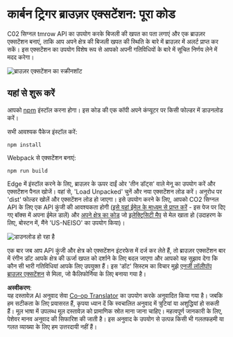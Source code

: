 <!--
CO_OP_TRANSLATOR_METADATA:
{
  "original_hash": "21b364c158c8e4f698de65eeac16c9fe",
  "translation_date": "2025-08-24T13:22:58+00:00",
  "source_file": "5-browser-extension/solution/translation/README.ms.md",
  "language_code": "hi"
}
-->
# कार्बन ट्रिगर ब्राउज़र एक्सटेंशन: पूरा कोड

C02 सिग्नल tmrow API का उपयोग करके बिजली की खपत का पता लगाएं और एक ब्राउज़र एक्सटेंशन बनाएं, ताकि आप अपने क्षेत्र की बिजली खपत की स्थिति के बारे में ब्राउज़र में अलर्ट प्राप्त कर सकें। इस एक्सटेंशन का उपयोग विशेष रूप से आपको अपनी गतिविधियों के बारे में सूचित निर्णय लेने में मदद करेगा।

![ब्राउज़र एक्सटेंशन का स्क्रीनशॉट](../../../../../5-browser-extension/extension-screenshot.png)

## यहां से शुरू करें

आपको [npm](https://npmjs.com) इंस्टॉल करना होगा। इस कोड की एक कॉपी अपने कंप्यूटर पर किसी फोल्डर में डाउनलोड करें।

सभी आवश्यक पैकेज इंस्टॉल करें:

```
npm install
```

Webpack से एक्सटेंशन बनाएं:

```
npm run build
```

Edge में इंस्टॉल करने के लिए, ब्राउज़र के ऊपर दाईं ओर 'तीन डॉट्स' वाले मेनू का उपयोग करें और एक्सटेंशन पैनल खोजें। वहां से, 'Load Unpacked' चुनें और नया एक्सटेंशन लोड करें। अनुरोध पर 'dist' फोल्डर खोलें और एक्सटेंशन लोड हो जाएगा। इसे उपयोग करने के लिए, आपको CO2 सिग्नल API के लिए एक API कुंजी की आवश्यकता होगी ([इसे यहां ईमेल के माध्यम से प्राप्त करें](https://www.co2signal.com/) - इस पेज पर दिए गए बॉक्स में अपना ईमेल डालें) और [अपने क्षेत्र का कोड](http://api.electricitymap.org/v3/zones) जो [इलेक्ट्रिसिटी मैप](https://www.electricitymap.org/map) से मेल खाता हो (उदाहरण के लिए, बोस्टन में, मैंने 'US-NEISO' का उपयोग किया)।

![डाउनलोड हो रहा है](../../../../../5-browser-extension/install-on-edge.png)

एक बार जब आप API कुंजी और क्षेत्र को एक्सटेंशन इंटरफेस में दर्ज कर लेते हैं, तो ब्राउज़र एक्सटेंशन बार में रंगीन डॉट आपके क्षेत्र की ऊर्जा खपत को दर्शाने के लिए बदल जाएगा और आपको यह सुझाव देगा कि कौन सी भारी गतिविधियां आपके लिए उपयुक्त हैं। इस 'डॉट' सिस्टम का विचार मुझे [एनर्जी लॉलीपॉप ब्राउज़र एक्सटेंशन](https://energylollipop.com/) से मिला, जो कैलिफोर्निया के लिए बनाया गया है।

**अस्वीकरण**:  
यह दस्तावेज़ AI अनुवाद सेवा [Co-op Translator](https://github.com/Azure/co-op-translator) का उपयोग करके अनुवादित किया गया है। जबकि हम सटीकता के लिए प्रयासरत हैं, कृपया ध्यान दें कि स्वचालित अनुवाद में त्रुटियां या अशुद्धियां हो सकती हैं। मूल भाषा में उपलब्ध मूल दस्तावेज़ को प्रामाणिक स्रोत माना जाना चाहिए। महत्वपूर्ण जानकारी के लिए, पेशेवर मानव अनुवाद की सिफारिश की जाती है। इस अनुवाद के उपयोग से उत्पन्न किसी भी गलतफहमी या गलत व्याख्या के लिए हम उत्तरदायी नहीं हैं।
